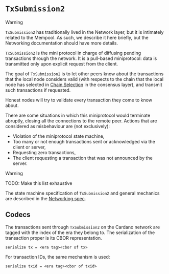# `TxSubmission2`

> [!WARNING]
>
> `TxSubmission2` has traditionally lived in the Network layer, but it is
> intimately related to the Mempool. As such, we describe it here briefly, but
> the Networking documentation should have more details.

`TxSubmission2` is the mini protocol in charge of diffusing pending transactions
through the network. It is a pull-based miniprotocol: data is transmitted only
upon explicit request from the client.

The goal of `TxSubmission2` is to let other peers know about the transactions
that the local node considers valid (with respects to the chain that the local
node has selected in [Chain Selection](../consensus/chainsel.md) in the
consensus layer), and transmit such transactions if requested.

Honest nodes will try to validate every transaction they come to know about.

There are some situations in which this miniprotocol would terminate abruptly,
closing all the connections to the remote peer. Actions that are considered as
misbehaviour are (not exclusively):

- Violation of the miniprotocol state machine,
- Too many or not enough transactions sent or acknowledged via the client or
  server,
- Requesting zero transactions,
- The client requesting a transaction that was not announced by the server.

> [!WARNING]
>
> TODO: Make this list exhaustive

The state machine specification of `TxSubmission2` and general mechanics are
described in the [Networking spec][network-spec].

## Codecs

The transactions sent through `TxSubmission2` on the Cardano network
are tagged with the index of the era they belong to. The serialization
of the transaction proper is its CBOR representation.

```
serialize tx = <era tag><cbor of tx>
```

For transaction IDs, the same mechanism is used:
```
serialize txid = <era tag><cbor of txid>
```

[network-spec]: https://ouroboros-network.cardano.intersectmbo.org/pdfs/network-spec/network-spec.pdf
